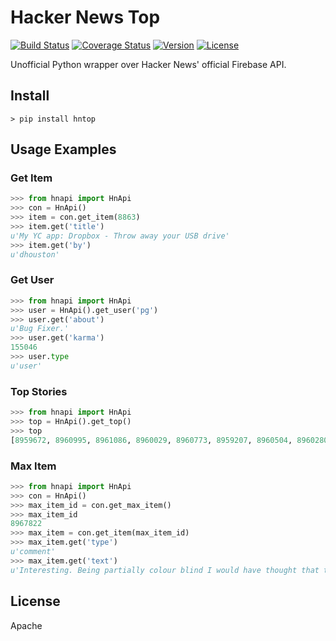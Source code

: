 Hacker News Top
==============

[![Build Status](https://travis-ci.org/rylans/hackernews-top.svg?branch=master)](https://travis-ci.org/rylans/hackernews-top) [![Coverage Status](https://coveralls.io/repos/rylans/hackernews-top/badge.svg?branch=master)](https://coveralls.io/r/rylans/hackernews-top?branch=master) [![Version](https://badge.fury.io/py/hntop.svg)](https://badge.fury.io/py/hntop) [![License](https://img.shields.io/pypi/l/hntop.svg)](https://github.com/rylans/hackernews-top)

Unofficial Python wrapper over Hacker News' official Firebase API.

## Install

```
> pip install hntop
```

## Usage Examples

### Get Item

```python
>>> from hnapi import HnApi
>>> con = HnApi()
>>> item = con.get_item(8863)
>>> item.get('title')
u'My YC app: Dropbox - Throw away your USB drive'
>>> item.get('by')
u'dhouston'
```

### Get User

```python
>>> from hnapi import HnApi
>>> user = HnApi().get_user('pg')
>>> user.get('about')
u'Bug Fixer.'
>>> user.get('karma')
155046
>>> user.type
u'user'
```

### Top Stories

```python
>>> from hnapi import HnApi
>>> top = HnApi().get_top()
>>> top
[8959672, 8960995, 8961086, 8960029, 8960773, 8959207, 8960504, 8960280, 8960486, 8959875, 8955426, 8958731, 8961438, 8961093, 8959138]
```

### Max Item

```python
>>> from hnapi import HnApi
>>> con = HnApi()
>>> max_item_id = con.get_max_item()
>>> max_item_id
8967822
>>> max_item = con.get_item(max_item_id)
>>> max_item.get('type')
u'comment'
>>> max_item.get('text')
u'Interesting. Being partially colour blind I would have thought that the original was much greener, while the re-release is a lot bluer and..'
```

## License

Apache
